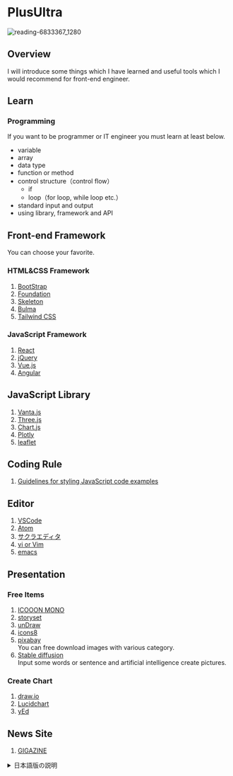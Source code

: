 # PlusUltra

![reading-6833367_1280](https://user-images.githubusercontent.com/115355723/195891368-73101920-cb2c-404b-a9ca-f42ee06d7034.png)

## Overview
I will introduce some things which I have learned and useful tools which I would recommend for front-end engineer.

## Learn
### Programming
If you want to be programmer or IT engineer you must learn at least below.
- variable
- array
- data type
- function or method
- control structure（control flow）
  - if
  - loop（for loop, while loop etc.）
- standard input and output
- using library, framework and API

## Front-end Framework
You can choose your favorite.
### HTML&CSS Framework
1. [BootStrap](https://getbootstrap.com/)
1. [Foundation](https://get.foundation/)
1. [Skeleton](http://getskeleton.com/)
1. [Bulma](https://bulma.io/)
1. [Tailwind CSS](https://tailwindcss.com/)
### JavaScript Framework
1. [React](https://reactjs.org/)
1. [jQuery](https://jquery.com/)
1. [Vue.js](https://vuejs.org/)
1. [Angular](https://angular.io/start)

## JavaScript Library
1. [Vanta.js](https://www.vantajs.com/)
1. [Three.js](https://threejs.org/)
1. [Chart.js](https://www.chartjs.org/)
1. [Plotly](https://plotly.com/javascript/)
1. [leaflet](https://leafletjs.com/)

## Coding Rule
1. [Guidelines for styling JavaScript code examples](https://developer.mozilla.org/en-US/docs/MDN/Writing_guidelines/Writing_style_guide/Code_style_guide/JavaScript)

## Editor
1. [VSCode](https://code.visualstudio.com/)
1. [Atom](https://atom.io/)
1. [サクラエディタ](https://sakura-editor.github.io/)
1. [vi or Vim](https://www.vim.org/)
1. [emacs](https://www.gnu.org/software/emacs/)

## Presentation
### Free Items
1. [ICOOON MONO](https://icooon-mono.com/)
1. [storyset](https://storyset.com/)
1. [unDraw](https://undraw.co/illustrations)
1. [icons8](https://icons8.jp/icons#styles)
1. [pixabay](https://pixabay.com/ja/)  
You can free download images with various category.
1. [Stable diffusion](https://huggingface.co/spaces/stabilityai/stable-diffusion)  
Input some words or sentence and artificial intelligence create pictures.
### Create Chart
1. [draw.io](https://app.diagrams.net/)
1. [Lucidchart](https://www.lucidchart.com/pages/ja)
1. [yEd](https://www.yworks.com/products/yed)

## News Site
1. [GIGAZINE](https://gigazine.net/)

<details>
<summary>日本語版の説明</summary>
<h1> aaa</h1>
</details>
